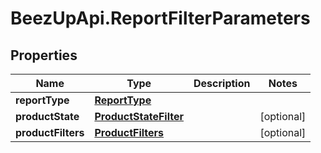 # BeezUpApi.ReportFilterParameters

## Properties
Name | Type | Description | Notes
------------ | ------------- | ------------- | -------------
**reportType** | [**ReportType**](ReportType.md) |  | 
**productState** | [**ProductStateFilter**](ProductStateFilter.md) |  | [optional] 
**productFilters** | [**ProductFilters**](ProductFilters.md) |  | [optional] 


